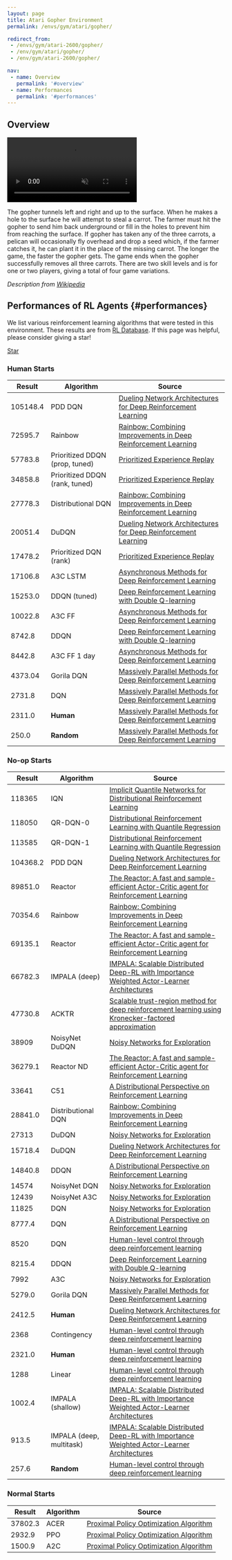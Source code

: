 ```yaml
---
layout: page
title: Atari Gopher Environment
permalink: /envs/gym/atari/gopher/

redirect_from:
 - /envs/gym/atari-2600/gopher/
 - /env/gym/atari/gopher/
 - /env/gym/atari-2600/gopher/

nav:
 - name: Overview
   permalink: '#overview'
 - name: Performances
   permalink: '#performances'
---
```



## Overview

<video autoplay muted loop controls>
  <source src="{{ 'assets/_pages/envs/gym/atari/gopher.mp4' | absolute_url }}" type="video/mp4">
</video>

The gopher tunnels left and right and up to the surface. When he makes a hole to the surface he will attempt to steal a carrot. The farmer must hit the gopher to send him back underground or fill in the holes to prevent him from reaching the surface. If gopher has taken any of the three carrots, a pelican will occasionally fly overhead and drop a seed which, if the farmer catches it, he can plant it in the place of the missing carrot. The longer the game, the faster the gopher gets. The game ends when the gopher successfully removes all three carrots. There are two skill levels and is for one or two players, giving a total of four game variations.

*Description from [Wikipedia](https://en.wikipedia.org/wiki/Gopher_%28video_game%29)*


## Performances of RL Agents {#performances}

We list various reinforcement learning algorithms that were tested in this environment. These results are from [RL Database](https://github.com/seungjaeryanlee/rldb). If this page was helpful, please consider giving a star!

<!-- Place this tag where you want the button to render. -->
<a class="github-button" href="https://github.com/seungjaeryanlee/rldb" data-icon="octicon-star" data-size="large" data-show-count="true" aria-label="Star seungjaeryanlee/rldb on GitHub">Star</a>
<!-- Place this tag in your head or just before your close body tag. -->
<script async defer src="https://buttons.github.io/buttons.js"></script>

### Human Starts

| Result | Algorithm | Source |
|--------|-----------|--------|
| 105148.4 | PDD DQN | [Dueling Network Architectures for Deep Reinforcement Learning](https://arxiv.org/abs/1511.06581) |
| 72595.7 | Rainbow | [Rainbow: Combining Improvements in Deep Reinforcement Learning](https://arxiv.org/abs/1710.02298) |
| 57783.8 | Prioritized DDQN (prop, tuned) | [Prioritized Experience Replay](https://arxiv.org/abs/1511.05952) |
| 34858.8 | Prioritized DDQN (rank, tuned) | [Prioritized Experience Replay](https://arxiv.org/abs/1511.05952) |
| 27778.3 | Distributional DQN | [Rainbow: Combining Improvements in Deep Reinforcement Learning](https://arxiv.org/abs/1710.02298) |
| 20051.4 | DuDQN | [Dueling Network Architectures for Deep Reinforcement Learning](https://arxiv.org/abs/1511.06581) |
| 17478.2 | Prioritized DQN (rank) | [Prioritized Experience Replay](https://arxiv.org/abs/1511.05952) |
| 17106.8 | A3C LSTM | [Asynchronous Methods for Deep Reinforcement Learning](https://arxiv.org/abs/1602.01783) |
| 15253.0 | DDQN (tuned) | [Deep Reinforcement Learning with Double Q-learning](https://arxiv.org/abs/1509.06461) |
| 10022.8 | A3C FF | [Asynchronous Methods for Deep Reinforcement Learning](https://arxiv.org/abs/1602.01783) |
| 8742.8 | DDQN | [Deep Reinforcement Learning with Double Q-learning](https://arxiv.org/abs/1509.06461) |
| 8442.8 | A3C FF 1 day | [Asynchronous Methods for Deep Reinforcement Learning](https://arxiv.org/abs/1602.01783) |
| 4373.04 | Gorila DQN | [Massively Parallel Methods for Deep Reinforcement Learning](https://arxiv.org/abs/1507.04296) |
| 2731.8 | DQN | [Massively Parallel Methods for Deep Reinforcement Learning](https://arxiv.org/abs/1507.04296) |
| 2311.0 | **Human** | [Massively Parallel Methods for Deep Reinforcement Learning](https://arxiv.org/abs/1507.04296) |
| 250.0 | **Random** | [Massively Parallel Methods for Deep Reinforcement Learning](https://arxiv.org/abs/1507.04296) |


### No-op Starts

| Result | Algorithm | Source |
|--------|-----------|--------|
| 118365 | IQN | [Implicit Quantile Networks for Distributional Reinforcement Learning](https://arxiv.org/abs/1806.06923) |
| 118050 | QR-DQN-0 | [Distributional Reinforcement Learning with Quantile Regression](https://arxiv.org/abs/1710.10044) |
| 113585 | QR-DQN-1 | [Distributional Reinforcement Learning with Quantile Regression](https://arxiv.org/abs/1710.10044) |
| 104368.2 | PDD DQN | [Dueling Network Architectures for Deep Reinforcement Learning](https://arxiv.org/abs/1511.06581) |
| 89851.0 | Reactor | [The Reactor: A fast and sample-efficient Actor-Critic agent for Reinforcement Learning](https://arxiv.org/abs/1704.04651) |
| 70354.6 | Rainbow | [Rainbow: Combining Improvements in Deep Reinforcement Learning](https://arxiv.org/abs/1710.02298) |
| 69135.1 | Reactor | [The Reactor: A fast and sample-efficient Actor-Critic agent for Reinforcement Learning](https://arxiv.org/abs/1704.04651) |
| 66782.3 | IMPALA (deep) | [IMPALA: Scalable Distributed Deep-RL with Importance Weighted Actor-Learner Architectures](https://arxiv.org/abs/1802.01561) |
| 47730.8 | ACKTR | [Scalable trust-region method for deep reinforcement learning using Kronecker-factored approximation](https://arxiv.org/abs/1708.05144) |
| 38909 | NoisyNet DuDQN | [Noisy Networks for Exploration](https://arxiv.org/abs/1706.10295) |
| 36279.1 | Reactor ND | [The Reactor: A fast and sample-efficient Actor-Critic agent for Reinforcement Learning](https://arxiv.org/abs/1704.04651) |
| 33641 | C51 | [A Distributional Perspective on Reinforcement Learning](https://arxiv.org/abs/1707.06887) |
| 28841.0 | Distributional DQN | [Rainbow: Combining Improvements in Deep Reinforcement Learning](https://arxiv.org/abs/1710.02298) |
| 27313 | DuDQN | [Noisy Networks for Exploration](https://arxiv.org/abs/1706.10295) |
| 15718.4 | DuDQN | [Dueling Network Architectures for Deep Reinforcement Learning](https://arxiv.org/abs/1511.06581) |
| 14840.8 | DDQN | [A Distributional Perspective on Reinforcement Learning](https://arxiv.org/abs/1707.06887) |
| 14574 | NoisyNet DQN | [Noisy Networks for Exploration](https://arxiv.org/abs/1706.10295) |
| 12439 | NoisyNet A3C | [Noisy Networks for Exploration](https://arxiv.org/abs/1706.10295) |
| 11825 | DQN | [Noisy Networks for Exploration](https://arxiv.org/abs/1706.10295) |
| 8777.4 | DQN | [A Distributional Perspective on Reinforcement Learning](https://arxiv.org/abs/1707.06887) |
| 8520 | DQN | [Human-level control through deep reinforcement learning](https://storage.googleapis.com/deepmind-media/dqn/DQNNaturePaper.pdf) |
| 8215.4 | DDQN | [Deep Reinforcement Learning with Double Q-learning](https://arxiv.org/abs/1509.06461) |
| 7992 | A3C | [Noisy Networks for Exploration](https://arxiv.org/abs/1706.10295) |
| 5279.0 | Gorila DQN | [Massively Parallel Methods for Deep Reinforcement Learning](https://arxiv.org/abs/1507.04296) |
| 2412.5 | **Human** | [Dueling Network Architectures for Deep Reinforcement Learning](https://arxiv.org/abs/1511.06581) |
| 2368 | Contingency | [Human-level control through deep reinforcement learning](https://storage.googleapis.com/deepmind-media/dqn/DQNNaturePaper.pdf) |
| 2321.0 | **Human** | [Human-level control through deep reinforcement learning](https://storage.googleapis.com/deepmind-media/dqn/DQNNaturePaper.pdf) |
| 1288 | Linear | [Human-level control through deep reinforcement learning](https://storage.googleapis.com/deepmind-media/dqn/DQNNaturePaper.pdf) |
| 1002.4 | IMPALA (shallow) | [IMPALA: Scalable Distributed Deep-RL with Importance Weighted Actor-Learner Architectures](https://arxiv.org/abs/1802.01561) |
| 913.5 | IMPALA (deep, multitask) | [IMPALA: Scalable Distributed Deep-RL with Importance Weighted Actor-Learner Architectures](https://arxiv.org/abs/1802.01561) |
| 257.6 | **Random** | [Human-level control through deep reinforcement learning](https://storage.googleapis.com/deepmind-media/dqn/DQNNaturePaper.pdf) |


### Normal Starts

| Result | Algorithm | Source |
|--------|-----------|--------|
| 37802.3 | ACER | [Proximal Policy Optimization Algorithm](https://arxiv.org/abs/1707.06347) |
| 2932.9 | PPO | [Proximal Policy Optimization Algorithm](https://arxiv.org/abs/1707.06347) |
| 1500.9 | A2C | [Proximal Policy Optimization Algorithm](https://arxiv.org/abs/1707.06347) |

